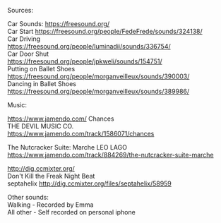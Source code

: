 Sources:  

Car Sounds: 
https://freesound.org/  
Car Start
https://freesound.org/people/FedeFrede/sounds/324138/  
Car Driving  
https://freesound.org/people/luminadii/sounds/336754/  
Car Door Shut  
https://freesound.org/people/jpkweli/sounds/154751/  
Putting on Ballet Shoes  
https://freesound.org/people/morganveilleux/sounds/390003/  
Dancing in Ballet Shoes  
https://freesound.org/people/morganveilleux/sounds/389986/

Music:  

https://www.jamendo.com/
Chances  
THE DEVIL MUSIC CO.   
https://www.jamendo.com/track/1586071/chances  

The Nutcracker Suite: Marche
LEO LAGO
https://www.jamendo.com/track/884269/the-nutcracker-suite-marche  


http://dig.ccmixter.org/  
Don't Kill the Freak Night Beat  
septahelix
http://dig.ccmixter.org/files/septahelix/58959  


Other sounds:  
Walking - Recorded by Emma  
All other - Self recorded on personal iphone


